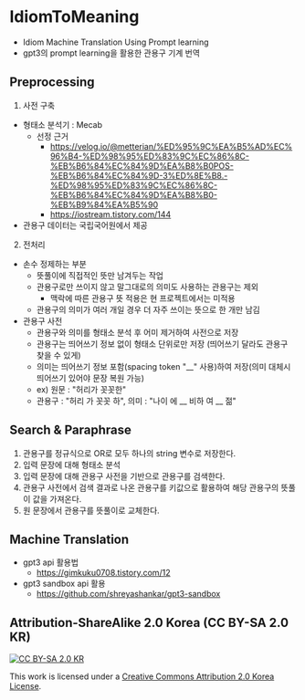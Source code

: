 # IdiomToMeaning
* Idiom Machine Translation Using Prompt learning 
* gpt3의 prompt learning을 활용한 관용구 기계 번역

## Preprocessing

1. 사전 구축

* 형태소 분석기 : Mecab
    - 선정 근거
        - https://velog.io/@metterian/%ED%95%9C%EA%B5%AD%EC%96%B4-%ED%98%95%ED%83%9C%EC%86%8C-%EB%B6%84%EC%84%9D%EA%B8%B0POS-%EB%B6%84%EC%84%9D-3%ED%8E%B8.-%ED%98%95%ED%83%9C%EC%86%8C-%EB%B6%84%EC%84%9D%EA%B8%B0-%EB%B9%84%EA%B5%90
        - https://iostream.tistory.com/144
* 관용구 데이터는 국립국어원에서 제공

2. 전처리 

* 손수 정제하는 부분
    * 뜻풀이에 직접적인 뜻만 남겨두는 작업
    * 관용구로만 쓰이지 않고 말그대로의 의미도 사용하는 관용구는 제외
        - 맥락에 따른 관용구 뜻 적용은 현 프로젝트에서는 미적용
    * 관용구의 의미가 여러 개일 경우 더 자주 쓰이는 뜻으로 한 개만 남김 
* 관용구 사전
	- 관용구와 의미를 형태소 분석 후 어미 제거하여 사전으로 저장
	- 관용구는 띄어쓰기 정보 없이 형태소 단위로만 저장 (띄어쓰기 달라도 관용구 찾을 수 있게)
	- 의미는 띄어쓰기 정보 포함(spacing token "__" 사용)하여 저장(의미 대체시 띄어쓰기 있어야 문장 복원 가능)
    - ex) 원문 : "허리가 꼿꼿한"
	- 관용구 : "허리 가 꼿꼿 하", 의미 : "나이 에 __ 비하 여 __ 젊"

## Search & Paraphrase

1. 관용구를 정규식으로 OR로 모두 하나의 string 변수로 저장한다.
2. 입력 문장에 대해 형태소 분석
3. 입력 문장에 대해 관용구 사전을 기반으로 관용구를 검색한다.
4. 관용구 사전에서 검색 결과로 나온 관용구를 키값으로 활용하여 해당 관용구의 뜻풀이 값을 가져온다.
5. 원 문장에서 관용구를 뜻풀이로 교체한다.

## Machine Translation 

* gpt3 api 활용법
    - https://gimkuku0708.tistory.com/12
* gpt3 sandbox api 활용
    - https://github.com/shreyashankar/gpt3-sandbox

## Attribution-ShareAlike 2.0 Korea (CC BY-SA 2.0 KR)

[![CC BY-SA 2.0 KR][cc-by-image]][cc-by]

This work is licensed under a [Creative Commons Attribution 2.0 Korea License][cc-by].

[cc-by]: https://creativecommons.org/licenses/by-sa/2.0/kr/
[cc-by-image]: https://i.creativecommons.org/l/by-sa/2.0/kr/88x31.png


